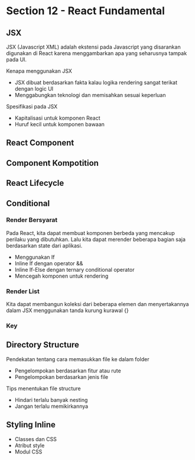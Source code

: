 # Section 12 - React Fundamental

## JSX
JSX (Javascript XML) adalah ekstensi pada Javascript yang disarankan digunakan di React karena menggambarkan apa yang seharusnya tampak pada UI.

Kenapa menggunakan JSX 
* JSX dibuat berdasarkan fakta kalau logika rendering sangat terikat dengan logic UI
* Menggabungkan teknologi dan memisahkan sesuai keperluan

Spesifikasi pada JSX
* Kapitalisasi untuk komponen React
* Huruf kecil untuk komponen bawaan

## React Component

## Component Kompotition

## React Lifecycle

## Conditional
### Render Bersyarat
Pada React, kita dapat membuat komponen berbeda yang mencakup perilaku yang dibutuhkan. Lalu kita dapat merender beberapa bagian saja berdasarkan state dari aplikasi.
* Menggunakan If
* Inline If dengan operator &&
* Inline If-Else dengan ternary conditional operator
* Mencegah komponen untuk rendering

### Render List
Kita dapat membangun koleksi dari beberapa elemen dan menyertakannya dalam JSX menggunakan tanda kurung kurawal {}

### Key

## Directory Structure
Pendekatan tentang cara memasukkan file ke dalam folder
* Pengelompokan berdasarkan fitur atau rute
* Pengelompokan berdasarkan jenis file

Tips menentukan file structure
* Hindari terlalu banyak nesting
* Jangan terlalu memikirkannya

## Styling Inline
* Classes dan CSS
* Atribut style
* Modul CSS
